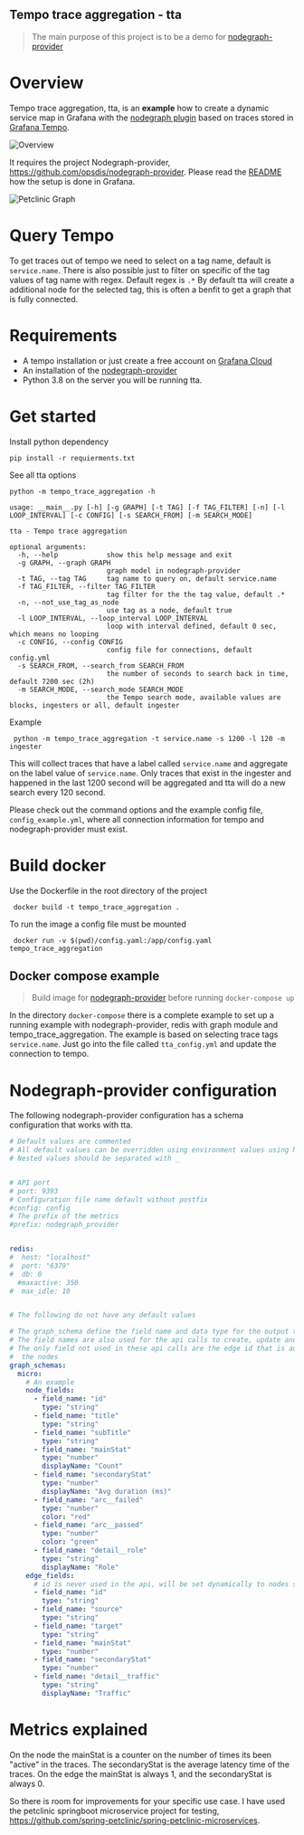 Tempo trace aggregation - tta
-----------------------------

> The main purpose of this project is to be a demo for [nodegraph-provider](https://github.com/opsdis/nodegraph-provider)


# Overview
Tempo trace aggregation, tta, is an **example** how to create a dynamic service
map in Grafana with the [nodegraph plugin](https://grafana.com/docs/grafana/latest/visualizations/node-graph/) 
based on traces stored in [Grafana Tempo](https://github.com/grafana/tempo). 

![Overview](docs/overview.png?raw=true "Overview")

It requires the project Nodegraph-provider, https://github.com/opsdis/nodegraph-provider.
Please read the [README](https://github.com/opsdis/nodegraph-provider/blob/master/README.md) 
how the setup is done in Grafana.

![Petclinic Graph](docs/petclinic.png?raw=true "Example graph")


# Query Tempo
To get traces out of tempo we need to select on a tag name, default is `service.name`.
There is also possible just to filter on specific of the tag values of tag name
with regex. Default regex is `.*`
By default tta will create a additional node for the selected tag, this is often a benfit to get 
a graph that is fully connected.

# Requirements
- A tempo installation or just create a free account on [Grafana Cloud](https://grafana.com/products/cloud/)
- An installation of the [nodegraph-provider](https://github.com/opsdis/nodegraph-provider)
- Python 3.8 on the server you will be running tta. 

# Get started

Install python dependency

    pip install -r requierments.txt

See all tta options
```
python -m tempo_trace_aggregation -h 

usage: __main__.py [-h] [-g GRAPH] [-t TAG] [-f TAG_FILTER] [-n] [-l LOOP_INTERVAL] [-c CONFIG] [-s SEARCH_FROM] [-m SEARCH_MODE]

tta - Tempo trace aggregation

optional arguments:
  -h, --help            show this help message and exit
  -g GRAPH, --graph GRAPH
                        graph model in nodegraph-provider
  -t TAG, --tag TAG     tag name to query on, default service.name
  -f TAG_FILTER, --filter TAG_FILTER
                        tag filter for the the tag value, default .*
  -n, --not_use_tag_as_node
                        use tag as a node, default true
  -l LOOP_INTERVAL, --loop_interval LOOP_INTERVAL
                        loop with interval defined, default 0 sec, which means no looping
  -c CONFIG, --config CONFIG
                        config file for connections, default config.yml
  -s SEARCH_FROM, --search_from SEARCH_FROM
                        the number of seconds to search back in time, default 7200 sec (2h)
  -m SEARCH_MODE, --search_mode SEARCH_MODE
                        the Tempo search mode, available values are blocks, ingesters or all, default ingester

```

Example

     python -m tempo_trace_aggregation -t service.name -s 1200 -l 120 -m ingester

This will collect traces that have a label called `service.name` and aggregate on the 
label value of `service.name`. Only traces that exist in the ingester and happened in the last 1200 second will be 
aggregated and tta will do a new search every 120 second.

Please check out the command options and the example config file, `config_example.yml`, 
where all connection information for tempo and nodegraph-provider must exist.

# Build docker

Use the Dockerfile in the root directory of the project

     docker build -t tempo_trace_aggregation .

To run the image a config file must be mounted

     docker run -v $(pwd)/config.yaml:/app/config.yaml tempo_trace_aggregation

## Docker compose example

> Build image for [nodegraph-provider](https://github.com/opsdis/nodegraph-provider) before running `docker-compose up`

In the directory `docker-compose` there is a complete example to set up a running example with nodegraph-provider, 
redis with graph module and tempo_trace_aggregation.
The example is based on selecting trace tags `service.name`. Just go into the file called `tta_config.yml` and update
the connection to tempo.

# Nodegraph-provider configuration
The following nodegraph-provider configuration has a schema configuration that works with
tta.

```yml
# Default values are commented
# All default values can be overridden using environment values using NODEGRAPH_PROVIDER_XYZ
# Nested values should be separated with _


# API port
# port: 9393
# Configuration file name default without postfix
#config: config
# The prefix of the metrics
#prefix: nodegraph_provider


redis:
#  host: "localhost"
#  port: "6379"
#  db: 0
  #maxactive: 350
#  max_idle: 10


# The following do not have any default values

# The graph_schema define the field name and data type for the output to the data source.
# The field names are also used for the api calls to create, update and delete the nodes and edges.
# The only field not used in these api calls are the edge id that is automatically set to sourceid:targetid of
#  the nodes
graph_schemas:
  micro:
    # An example
    node_fields:
      - field_name: "id"
        type: "string"
      - field_name: "title"
        type: "string"
      - field_name: "subTitle"
        type: "string"
      - field_name: "mainStat"
        type: "number"
        displayName: "Count"
      - field_name: "secondaryStat"
        type: "number"
        displayName: "Avg duration (ms)"
      - field_name: "arc__failed"
        type: "number"
        color: "red"
      - field_name: "arc__passed"
        type: "number"
        color: "green"
      - field_name: "detail__role"
        type: "string"
        displayName: "Role"
    edge_fields:
      # id is never used in the api, will be set dynamically to nodes sourceid:targetid
      - field_name: "id"
        type: "string"
      - field_name: "source"
        type: "string"
      - field_name: "target"
        type: "string"
      - field_name: "mainStat"
        type: "number"
      - field_name: "secondaryStat"
        type: "number"
      - field_name: "detail__traffic"
        type: "string"
        displayName: "Traffic"


```
# Metrics explained
On the node the mainStat is a counter on the number of times its been "active" in the
traces. The secondaryStat is the average latency time of the traces.
On the edge the mainStat is always 1, and the secondaryStat is always 0. 

So there is room for improvements for your specific use case. I have used the petclinic springboot microservice
project for testing, https://github.com/spring-petclinic/spring-petclinic-microservices.




